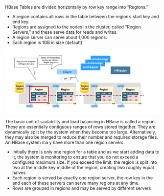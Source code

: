 HBase Tables are divided horizontally by row key range into “Regions.”

* A region contains all rows in the table between the region’s start key and end key. 
* Regions are assigned to the nodes in the cluster, called “Region Servers,” and these serve data for reads and writes. 
* A region server can serve about 1,000 regions.
*  Each region is 1GB in size \(default\)

![](/images/Region.png)

The basic unit of scalability and load balancing in HBase is called a region. These are essentially contiguous ranges of rows stored together. They are dynamically split by the system when they become too large. Alternatively, they may also be merged to reduce their number and required storage files. An HBase system ma y have more than one region servers.

* Initially there is only one region for a table and as we start adding data to it, the system is monitoring to ensure that you do not exceed a configured maximum size. If you exceed the limit, the region is split into two at the middle key middle of the region, creating two roughly equal halves.
* Each region is served by exactly one region server, the row key in the and each of these servers can serve many regions at any time.
* Rows are grouped in regions and may be served by different servers



